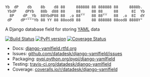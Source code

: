 <pre><code>Yb  dP    db    8b    d8 88     888888 88 888888 88     8888b.
 YbdP    dPYb   88b  d88 88     88__   88 88__   88      8I  Yb
  8P    dP__Yb  88YbdP88 88  .o 88""   88 88""   88  .o  8I  dY
 dP    dP""""Yb 88 YY 88 88ood8 88     88 888888 88ood8 8888Y"  </code></pre>

A Django database field for storing [YAML](http://en.wikipedia.org/wiki/YAML) data

[![Build Status](https://travis-ci.org/datadesk/django-yamlfield.png?branch=master)](https://travis-ci.org/datadesk/django-yamlfield)
[![PyPI version](https://badge.fury.io/py/django-yamlfield.png)](http://badge.fury.io/py/django-yamlfield)
[![Coverage Status](https://coveralls.io/repos/datadesk/django-yamlfield/badge.png?branch=master)](https://coveralls.io/r/datadesk/django-yamlfield?branch=master)

* Docs: [django-yamlfield.rtfd.org](https://django-yamlfield.rtfd.org)
* Issues: [github.com/datadesk/django-yamlfield/issues](https://github.com/datadesk/django-yamlfield/issues)
* Packaging: [pypi.python.org/pypi/django-yamlfield](https://pypi.python.org/pypi/django-yamlfield)
* Testing: [travis-ci.org/datadesk/django-yamlfield](https://travis-ci.org/datadesk/django-yamlfield)
* Coverage: [coveralls.io/r/datadesk/django-yamlfield](https://coveralls.io/r/datadesk/django-yamlfield)
